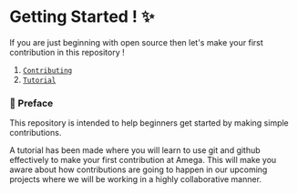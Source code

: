 # Getting Started ! :sparkles:

If you are just beginning with open source then let's make your first contribution in this repository !


1. [`Contributing`](https://github.com/amega-dsa/starter/blob/main/CONTRIBUTING.md)
2. [`Tutorial`](https://github.com/amega-dsa/starter/blob/main/TUTORIAL.md)


### :page_with_curl: Preface

This repository is intended to help beginners get started by making simple contributions.

A tutorial has been made where you will learn to use git and github effectively to make your first contribution at Amega. This will make you aware about
how contributions are going to happen in our upcoming projects where we will be working in a highly collaborative manner.
